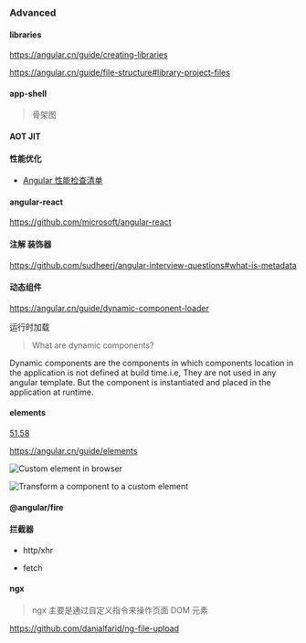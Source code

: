 ### Advanced

#### libraries

https://angular.cn/guide/creating-libraries

https://angular.cn/guide/file-structure#library-project-files

#### app-shell

> 骨架图

#### AOT JIT

#### 性能优化

- [Angular 性能检查清单](https://github.com/mgechev/angular-performance-checklist/blob/master/README.zh-CN.md#lazy-loading-of-resources)

#### angular-react

https://github.com/microsoft/angular-react

#### 注解 装饰器

https://github.com/sudheerj/angular-interview-questions#what-is-metadata

#### 动态组件

https://angular.cn/guide/dynamic-component-loader

运行时加载

> What are dynamic components?

Dynamic components are the components in which components location in the application is not defined at build time.i.e, They are not used in any angular template. But the component is instantiated and placed in the application at runtime.

#### elements

[51.58](https://github.com/sudheerj/angular-interview-questions#what-are-angular-elements)

https://angular.cn/guide/elements

![Custom element in browser](https://angular.cn/generated/images/guide/elements/customElement1.png)

![Transform a component to a custom element](https://angular.cn/generated/images/guide/elements/createElement.png)

#### @angular/fire

#### 拦截器

- http/xhr

- fetch

#### ngx

> ngx 主要是通过自定义指令来操作页面 DOM 元素

https://github.com/danialfarid/ng-file-upload
